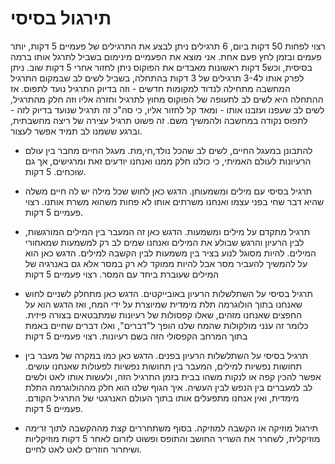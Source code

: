 תירגול בסיסי
=====

רצוי לפחות 50 דקות ביום, 6 תרגילים
ניתן לבצע את התרגילים של פעמיים 5 דקות, יותר פעמים ובזמן לחץ פעם אחת. אני מוצא את הפעמיים
מינימום בשביל לתרגל אותו ברמה בסיסית, וכש5 דקות ראשונות מאבדים את הפוקוס ניתן לחזור אחרי 5 דקות שוב. 
ניתן לפרק אותו ל3-4 תרגילים של 3 דקות בהתחלה, בשביל לשים לב שבמקום התרגיל המחשבה מתחילה לנדוד למקומות
חדשים - וזה בדיוק התרגיל נועד לתפוס. אז ההתחלה היא לשים לב לתעופה של הפוקוס מחוץ לתרגיל וחזרה אליו וזה
חלק מהתרגיל, לשים לב שעפנו ועזבנו אותו - ומאד קל לחזור אליו, כי סה"כ זה תרגיל שנועד בדיוק לזה - לתפוס נקודה
במחשבה ולהמשיך משם. זה פשוט תרגיל עצירה של ריצה מחשבתית, וברגע ששמנו לב תמיד אפשר לעצור. 

- להתבונן במעגל החיים, לשים לב שהכל נולד,חי,מת. מעגל החיים מחבר בין עולם הרעיונות לעולם האמיתי, כי כולנו 
חלק ממנו ואנחנו יודעים זאת ומרגישים, אך גם שוכחים. 5 דקות.

- תרגיל בסיסי עם מילים ומשמעותן. הדגש כאן לחוש שכל מילה יש לה חיים משלה שהיא דבר שחי בפני עצמו ואנחנו משרתים אותו 
לא פחות משהוא משרת אותנו. רצוי פעמיים 5 דקות. 

- תרגיל מתקדם על מילים ומשמעות. הדגש כאן זה המעבר בין המילים המורגשות, לבין הרעיון והרגש שבולע את המילים ואנחנו
שמים לב רק למשמעות שמאחורי המילים. להיות מסוגל לנוע בציר בין משמעות לבין הקשבה למילים. הדגש כאן הוא על להמשיך להעביר
מסר אבל להיות ממוקד לא רק במסר אלא גם באנרגיה של המילים שעוברת ביחד עם המסר. רצוי פעמיים 5 דקות

- תרגיל בסיסי על השתלשלות הרעיון באובייקטים. הדגש כאן מתחלק לשניים לחוש שאנחנו בתוך הולוגרמה תלת מימדית שמיוצרת 
על ידי המח, ואז הדגש הוא על החפצים שאנחנו מזהים, שאלו קפסולות של רעיונות שמתבטאים בצורה פיזית. כלומר זה ענני מולקולות
שהמח שלנו הופך ל"דברים", ואלו דברים שחיים באמת בתוך המרחב הקפסולי הזה בשם רעיונות. רצוי פעמיים 5 דקות

- תרגיל בסיסי על השתלשלות הרעיון בפנים. הדגש כאן כמו במקרה של מעבר בין תחושות נפשיות למילים, המעבר בין תחושות נפשיות
לפעולות שאנחנו עושים. אפשר להכין קפה או לנקות משהו בבית בזמן התרגיל הזה, ולעשות אותו לאט ולשים לב למעברים בין הנפש
לבין העשיה. איך הגוף שלנו הוא חלק מההולוגרמה התלת מימדית, ואין אנחנו מתפעלים אותו בתוך העולם האנרגטי של התרגיל הקודם. 
פעמיים 5 דקות. 

- תירגול מוזיקה או הקשבה למוזיקה. בסוף משתחררים קצת מההקשבה לתוך זרימה מוזיקלית, לשחרר את השריר החושב והתופס ופשוט לזרום
לאחר 5 דקות מוזיקליות ושיחרור חוזרים לאט לאט לחיים. 
